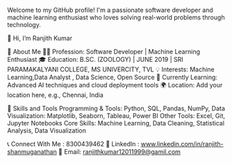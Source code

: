 Welcome to my GitHub profile! I'm a passionate software developer and machine learning 
enthusiast who loves solving real-world problems through technology.


👋 Hi, I’m Ranjith Kumar

🔧 About Me
👨‍💻 Profession: Software Developer | Machine Learning Enthusiast
🎓 Education: B.SC. (ZOOLOGY) | JUNE 2019 | SRI PARAMAKALYANI COLLEGE, MS UNIVERCITY, TVL
💡 Interests: Machine Learning,Data Analyst , Data Science, Open Source
🌱 Currently Learning: Advanced AI techniques and cloud deployment tools
🌍 Location: Add your location here, e.g., Chennai, India


🚀 Skills and Tools
Programming & Tools: Python, SQL, Pandas, NumPy,
Data Visualization: Matplotlib, Seaborn, Tableau, Power BI
Other Tools: Excel, Git, Jupyter Notebooks
Core Skills: Machine Learning, Data Cleaning, Statistical Analysis, Data Visualization


📞 Connect With Me : 8300439462
💼 LinkedIn : www.linkedin.com/in/ranjith-shanmuganathan
📧 Email: ranjithkumar12011999@gamil.com


